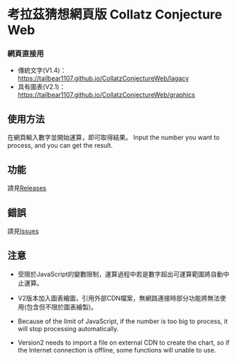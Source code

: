 # 考拉茲猜想網頁版 Collatz Conjecture Web
### 網頁直接用
- 傳統文字(V1.4)：<https://tailbear1107.github.io/CollatzConjectureWeb/lagacy>
- 具有圖表(V2.1)：<https://tailbear1107.github.io/CollatzConjectureWeb/graphics>

## 使用方法
在網頁輸入數字並開始運算，即可取得結果。
Input the number you want to process, and you can get the result.

## 功能
請見[Releases](https://github.com/TailBear1107/CollatzConjectureWeb/releases)

## 錯誤
請見[Issues](https://github.com/TailBear1107/CollatzConjectureWeb/issues)

## 注意
- 受限於JavaScript的變數限制，運算過程中若是數字超出可運算範圍將自動中止運算。
- V2版本加入圖表繪圖，引用外部CDN檔案，無網路連接時部分功能將無法使用(包含但不限於圖表繪製)。

- Because of the limit of JavaScript, if the number is too big to process, it will stop processing automatically.
- Version2 needs to import a file on external CDN to create the chart, so if the Internet connection is offline, some functions will unable to use.
